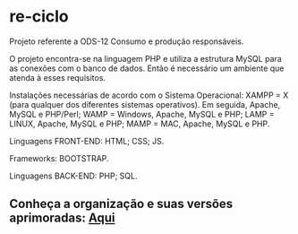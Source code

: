 # re-ciclo
Projeto referente a ODS-12 Consumo e produção responsáveis.

O projeto encontra-se na linguagem PHP e utiliza a estrutura MySQL para as conexões com o banco de dados. Então é necessário um ambiente que atenda à esses requisitos.

Instalações necessárias de acordo com o Sistema Operacional:
  XAMPP =  X (para qualquer dos diferentes sistemas operativos). Em seguida, Apache, MySQL e PHP/Perl;
  WAMP  =  Windows, Apache, MySQL e PHP;
  LAMP  =  LINUX, Apache, MySQL e PHP;
  MAMP  =  MAC, Apache, MySQL e PHP.


Linguagens FRONT-END:
  HTML;
  CSS;
  JS.
  
  Frameworks:
    BOOTSTRAP.


Linguagens BACK-END:
   PHP;
   SQL.
   
   
   ## Conheça a organização e suas versões aprimoradas:  <a href="https://github.com/re-ciclo">Aqui</a>
   

